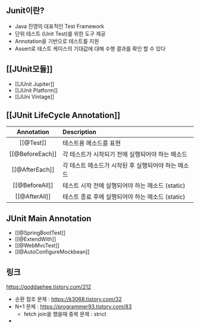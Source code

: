 ## Junit이란?
- Java 진영의 대표적인 Test Framework  
- 단위 테스트 (Unit Test)를 위한 도구 제공  
- Annotation을 기반으로 테스트를 지원  
- Assert로 테스트 케이스의 기대값에 대해 수행 결과를 확인 할 수 있다  

## [[JUnit모듈]]  
- [[JUnit Jupiter]]  
- [[JUnit Platform]]  
- [[JUni Vintage]]  
## [[JUnit LifeCycle Annotation]]
| Annotation | Description                                         |
|:----------:|:--------------------------------------------------- |
|   [[@Test]]    | 테스트용 메소드를 표현                              |
| [[@BeforeEach]] | 각 테스트가 시작되기 전에 실행되어야 하는 메소드    |
| [[@AfterEach]] | 각 테스트 메소드가 시작된 후 실행되어야 하는 메소드 |
| [[@BeforeAll]] | 테스트 시작 전에 실행되어야 하는 메소드 (static)    |
| [[@AfterAll]]  | 테스트 종료 후에 실행되어야 하는 메소드 (static)    | 

## JUnit Main Annotation
- [[@SpringBootTest]]  
- [[@ExtendWith]]  
- [[@WebMvcTest]]  
- [[@AutoConfigureMockbean]]  
## 링크
https://goddaehee.tistory.com/212
- 순환 참조 문제 : https://k3068.tistory.com/32  
- N+1 문제 : https://programmer93.tistory.com/83
	- fetch join을 했을때 중복 문제 : strict
- 